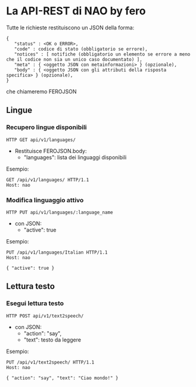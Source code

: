 # La API-REST di NAO by fero

Tutte le richieste restituiscono un JSON della forma:

```
{
   "status" : <OK o ERROR>,
   "code" : codice di stato (obbligatorio se errore),
   "notices" : [ notifiche (obbligatorio un elemento se errore a meno che il codice non sia un unico caso documentato) ],
   "meta" : { <oggetto JSON con metainformazioni> } (opzionale),
   "body" : { <oggetto JSON con gli attributi della risposta specifica> } (opzionale),
}
```

che chiameremo FEROJSON

## Lingue

###  Recupero lingue disponibili

`HTTP GET api/v1/languages/`
  * Restituisce FEROJSON.body:
    * "languages": lista dei linguaggi disponibili

Esempio:

```
GET /api/v1/languages/ HTTP/1.1
Host: nao

```

### Modifica linguaggio attivo

`HTTP PUT api/v1/languages/:language_name`
  * con JSON:
    * "active": true

Esempio:

```
PUT /api/v1/languages/Italian HTTP/1.1
Host: nao

{ "active": true }
```

## Lettura testo

### Esegui lettura testo

`HTTP POST api/v1/text2speech/`
  * con JSON:
    * "action": "say",
    * "text": testo da leggere

Esempio:

```
PUT /api/v1/text2speech/ HTTP/1.1
Host: nao

{ "action": "say", "text": "Ciao mondo!" }
```

